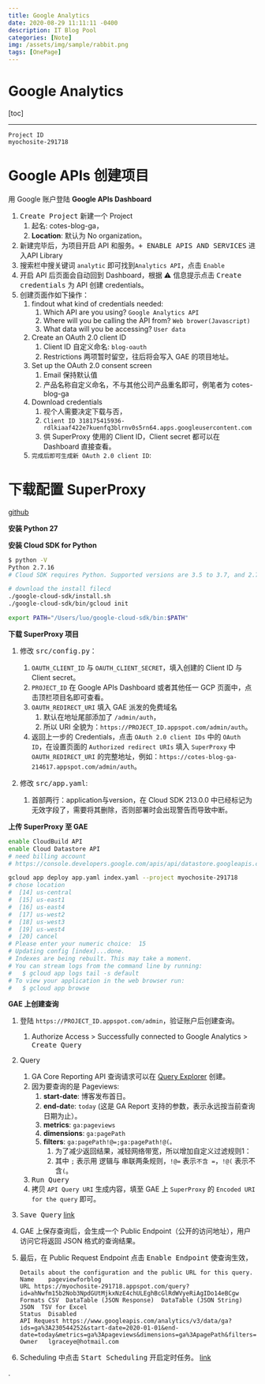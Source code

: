 ```yaml
---
title: Google Analytics
date: 2020-08-29 11:11:11 -0400
description: IT Blog Pool
categories: [Note]
img: /assets/img/sample/rabbit.png
tags: [OnePage]
---
```


# Google Analytics

[toc]


---

```
Project ID
myochosite-291718
```

# Google APIs 创建项目

用 Google 账户登陆 **Google APIs Dashboard**
1. <kbd>Create Project</kbd> 新建一个 Project
   1. 起名: cotes-blog-ga，
   2. **Location**: 默认为 No organization。
2. 新建完毕后，为项目开启 API 和服务。<kbd>+ ENABLE APIS AND SERVICES</kbd> 进入API Library
3. 搜索栏中搜关键词 `analytic` 即可找到`Analytics API`，点击 `Enable`
4. 开启 API 后页面会自动回到 Dashboard，根据 ⚠️ 信息提示点击 <kbd>Create credentials</kbd> 为 API 创建 credentials。
5. 创建页面作如下操作：
   1. findout what kind of credentials needed:
      1. Which API are you using? `Google Analytics API`
      2. Where will you be calling the API from? `Web brower(Javascript)`
      3. What data will you be accessing? `User data`
   2. Create an OAuth 2.0 client ID
      1. Client ID 自定义命名: `blog-oauth`
      2. Restrictions 两项暂时留空，往后将会写入 GAE 的项目地址。
   3. Set up the OAuth 2.0 consent screen
      1. Email 保持默认值
      2. 产品名称自定义命名，不与其他公司产品重名即可，例笔者为 cotes-blog-ga
   4. Download credentials
      1. 视个人需要决定下载与否，
      2. `Client ID	318175415936-rdlkiaaf422e7kuenfq3blrnv0s5rn64.apps.googleusercontent.com`
      3. 供 SuperProxy 使用的 Client ID，Client secret 都可以在 Dashboard 直接查看。
   5. `完成后即可生成新 OAuth 2.0 client ID`:


# 下载配置 SuperProxy

[github](https://github.com/googleanalytics/google-analytics-super-proxy)

**安装 Python 27**

**安装 Cloud SDK for Python**

```bash
$ python -V
Python 2.7.16
# Cloud SDK requires Python. Supported versions are 3.5 to 3.7, and 2.7.9 or higher.

# download the install filecd 
./google-cloud-sdk/install.sh
./google-cloud-sdk/bin/gcloud init

export PATH="/Users/luo/google-cloud-sdk/bin:$PATH"
```

**下载 SuperProxy 项目**

1. 修改 <kbd>src/config.py</kbd>：
   1. `OAUTH_CLIENT_ID` 与 `OAUTH_CLIENT_SECRET`，填入创建的 Client ID 与 Client secret。
   2. `PROJECT_ID` 在 Google APIs Dashboard 或者其他任一 GCP 页面中，点击顶栏项目名即可查看。
   3. `OAUTH_REDIRECT_URI` 填入 GAE 派发的免费域名
      1. 默认在地址尾部添加了 `/admin/auth`，
      2. 所以 URI 全貌为：`https://PROJECT_ID.appspot.com/admin/auth`。
   4. 返回上一步的 Credentials，点击 `OAuth 2.0 client IDs` 中的 `OAuth ID`，在设置页面的 `Authorized redirect URIs` 填入 `SuperProxy` 中 `OAUTH_REDIRECT_URI` 的完整地址，例如：`https://cotes-blog-ga-214617.appspot.com/admin/auth`。

2. 修改 <kbd>src/app.yaml</kbd>:
   1. 首部两行：application与version，在 Cloud SDK 213.0.0 中已经标记为无效字段了，需要将其删除，否则部署时会出现警告而导致中断。


**上传 SuperProxy 至 GAE**

```bash
enable CloudBuild API
enable Cloud Datastore API
# need billing account
# https://console.developers.google.com/apis/api/datastore.googleapis.com/overview?project=myochosite-291718

gcloud app deploy app.yaml index.yaml --project myochosite-291718
# chose location
#  [14] us-central   
#  [15] us-east1     
#  [16] us-east4     
#  [17] us-west2     
#  [18] us-west3     
#  [19] us-west4     
#  [20] cancel
# Please enter your numeric choice:  15                                        
# Updating config [index]...done.                                                                              
# Indexes are being rebuilt. This may take a moment.
# You can stream logs from the command line by running:
#   $ gcloud app logs tail -s default
# To view your application in the web browser run:
#   $ gcloud app browse

```

**GAE 上创建查询**

1. 登陆 `https://PROJECT_ID.appspot.com/admin`，验证账户后创建查询。
   1. Authorize Access > Successfully connected to Google Analytics > <kbd>Create Query</kbd>

2. Query
   1. GA Core Reporting API 查询请求可以在 [Query Explorer](https://ga-dev-tools.appspot.com/query-explorer/) 创建。
   2. 因为要查询的是 Pageviews:
      1. **start-date**: 博客发布首日。
      2. **end-dat**e: `today` (这是 GA Report 支持的参数，表示永远按当前查询日期为止）。
      3. **metrics**: `ga:pageviews`
      4. **dimensions**: `ga:pagePath`
      5. **filters**: `ga:pagePath!@=;ga:pagePath!@(。`  
         1. 为了减少返回结果，减轻网络带宽，所以增加自定义过滤规则1：
         2. 其中 `;` 表示用 逻辑与 串联两条规则，`!@=` 表示`不含 =`，`!@(` 表示不含`(`。
   3. <kbd>Run Query</kbd>
   4. 拷贝 `API Query URI` 生成内容，填至 GAE 上 `SuperProxy` 的 `Encoded URI for the query` 即可。

3. <kbd>Save Query</kbd> [link](https://myochosite-291718.appspot.com/admin/query/manage?query_id=ahNwfm15b2Nob3NpdGUtMjkxNzE4chULEghBcGlRdWVyeRiAgIDo14eBCgw)
4. GAE 上保存查询后，会生成一个 Public Endpoint（公开的访问地址），用户访问它将返回 JSON 格式的查询结果。
5. 最后，在 Public Request Endpoint 点击 <kbd>Enable Endpoint</kbd> 使查询生效，

    ```
    Details about the configuration and the public URL for this query.
    Name	pageviewforblog
    URL	https://myochosite-291718.appspot.com/query?id=ahNwfm15b2Nob3NpdGUtMjkxNzE4chULEghBcGlRdWVyeRiAgIDo14eBCgw
    Formats	CSV  DataTable (JSON Response)  DataTable (JSON String)  JSON  TSV for Excel 
    Status	Disabled
    API Request	https://www.googleapis.com/analytics/v3/data/ga?ids=ga%3A230544252&start-date=2020-01-01&end-date=today&metrics=ga%3Apageviews&dimensions=ga%3ApagePath&filters=ga%3ApagePath!%40%3D%3Bga%3ApagePath!%40(
    Owner	lgraceye@hotmail.com
    ```

6. Scheduling 中点击 <kbd>Start Scheduling</kbd> 开启定时任务。 [link](https://myochosite-291718.appspot.com/admin/query/manage?query_id=ahNwfm15b2Nob3NpdGUtMjkxNzE4chULEghBcGlRdWVyeRiAgIDo14eBCgw)




.